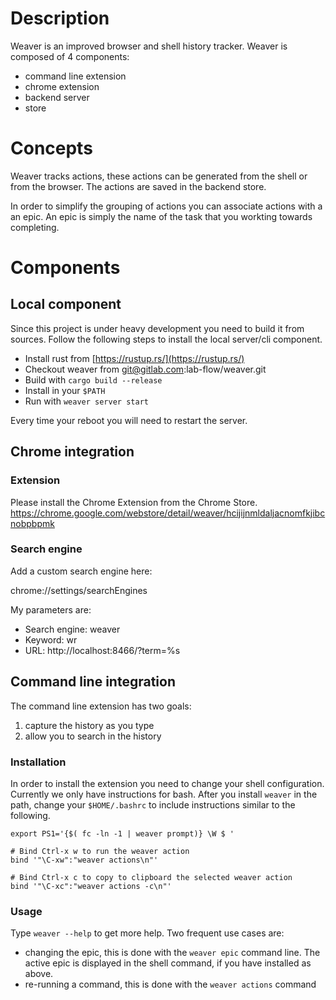 # Description

Weaver is an improved browser and shell history tracker. Weaver is composed of 4 components:

- command line extension
- chrome extension
- backend server
- store

# Concepts

Weaver tracks actions, these actions can be generated from the shell or from the browser. The
actions are saved in the backend store.

In order to simplify the grouping of actions you can associate actions with a an epic. An epic is
simply the name of the task that you workting towards completing.

# Components

## Local component

Since this project is under heavy development you need to build it from sources.
Follow the following steps to install the local server/cli component.

- Install rust from [https://rustup.rs/](https://rustup.rs/)
- Checkout weaver from git@gitlab.com:lab-flow/weaver.git
- Build with `cargo build --release`
- Install in your `$PATH`
- Run with `weaver server start`

Every time your reboot you will need to restart the server.


## Chrome integration

### Extension

Please install the Chrome Extension from the Chrome Store.
https://chrome.google.com/webstore/detail/weaver/hcijijnmldaljacnomfkjibcnobpbpmk

### Search engine

Add a custom search engine here:

chrome://settings/searchEngines

My parameters are:

  - Search engine: weaver
  - Keyword: wr
  - URL: http://localhost:8466/?term=%s 

## Command line integration

The command line extension has two goals:

1. capture the history as you type
2. allow you to search in the history

### Installation

In order to install the extension you need to change your shell configuration. Currently we only
have instructions for bash. After you install `weaver` in the path, change your `$HOME/.bashrc` to
include instructions similar to the following.

```
export PS1='{$( fc -ln -1 | weaver prompt)} \W $ '

# Bind Ctrl-x w to run the weaver action
bind '"\C-xw":"weaver actions\n"'

# Bind Ctrl-x c to copy to clipboard the selected weaver action
bind '"\C-xc":"weaver actions -c\n"'
```

### Usage

Type `weaver --help` to get more help. Two frequent use cases are:
- changing the epic, this is done with the `weaver epic` command line. The active epic is displayed
  in the shell command, if you have installed as above.
- re-running a command, this is done with the `weaver actions` command

